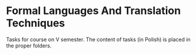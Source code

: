 # Formal Languages And Translation Techniques
Tasks for course on V semester.
The content of tasks (in Polish) is placed in the proper folders.